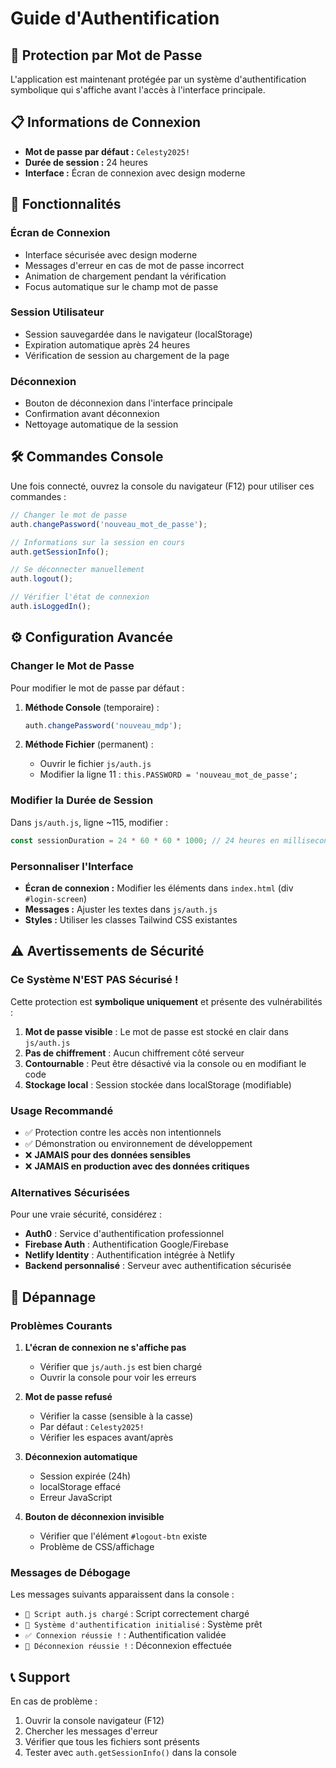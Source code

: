 # Guide d'Authentification

## 🔐 Protection par Mot de Passe

L'application est maintenant protégée par un système d'authentification symbolique qui s'affiche avant l'accès à l'interface principale.

## 📋 Informations de Connexion

- **Mot de passe par défaut :** `Celesty2025!`
- **Durée de session :** 24 heures
- **Interface :** Écran de connexion avec design moderne

## 🎯 Fonctionnalités

### Écran de Connexion
- Interface sécurisée avec design moderne
- Messages d'erreur en cas de mot de passe incorrect
- Animation de chargement pendant la vérification
- Focus automatique sur le champ mot de passe

### Session Utilisateur
- Session sauvegardée dans le navigateur (localStorage)
- Expiration automatique après 24 heures
- Vérification de session au chargement de la page

### Déconnexion
- Bouton de déconnexion dans l'interface principale
- Confirmation avant déconnexion
- Nettoyage automatique de la session

## 🛠️ Commandes Console

Une fois connecté, ouvrez la console du navigateur (F12) pour utiliser ces commandes :

```javascript
// Changer le mot de passe
auth.changePassword('nouveau_mot_de_passe');

// Informations sur la session en cours
auth.getSessionInfo();

// Se déconnecter manuellement
auth.logout();

// Vérifier l'état de connexion
auth.isLoggedIn();
```

## ⚙️ Configuration Avancée

### Changer le Mot de Passe
Pour modifier le mot de passe par défaut :

1. **Méthode Console** (temporaire) :
   ```javascript
   auth.changePassword('nouveau_mdp');
   ```

2. **Méthode Fichier** (permanent) :
   - Ouvrir le fichier `js/auth.js`
   - Modifier la ligne 11 : `this.PASSWORD = 'nouveau_mot_de_passe';`

### Modifier la Durée de Session
Dans `js/auth.js`, ligne ~115, modifier :
```javascript
const sessionDuration = 24 * 60 * 60 * 1000; // 24 heures en millisecondes
```

### Personnaliser l'Interface
- **Écran de connexion :** Modifier les éléments dans `index.html` (div `#login-screen`)
- **Messages :** Ajuster les textes dans `js/auth.js`
- **Styles :** Utiliser les classes Tailwind CSS existantes

## ⚠️ Avertissements de Sécurité

### Ce Système N'EST PAS Sécurisé !

Cette protection est **symbolique uniquement** et présente des vulnérabilités :

1. **Mot de passe visible** : Le mot de passe est stocké en clair dans `js/auth.js`
2. **Pas de chiffrement** : Aucun chiffrement côté serveur
3. **Contournable** : Peut être désactivé via la console ou en modifiant le code
4. **Stockage local** : Session stockée dans localStorage (modifiable)

### Usage Recommandé
- ✅ Protection contre les accès non intentionnels
- ✅ Démonstration ou environnement de développement
- ❌ **JAMAIS pour des données sensibles**
- ❌ **JAMAIS en production avec des données critiques**

### Alternatives Sécurisées
Pour une vraie sécurité, considérez :
- **Auth0** : Service d'authentification professionnel
- **Firebase Auth** : Authentification Google/Firebase
- **Netlify Identity** : Authentification intégrée à Netlify
- **Backend personnalisé** : Serveur avec authentification sécurisée

## 🔧 Dépannage

### Problèmes Courants

1. **L'écran de connexion ne s'affiche pas**
   - Vérifier que `js/auth.js` est bien chargé
   - Ouvrir la console pour voir les erreurs

2. **Mot de passe refusé**
   - Vérifier la casse (sensible à la casse)
   - Par défaut : `Celesty2025!`
   - Vérifier les espaces avant/après

3. **Déconnexion automatique**
   - Session expirée (24h)
   - localStorage effacé
   - Erreur JavaScript

4. **Bouton de déconnexion invisible**
   - Vérifier que l'élément `#logout-btn` existe
   - Problème de CSS/affichage

### Messages de Débogage
Les messages suivants apparaissent dans la console :
- `🔄 Script auth.js chargé` : Script correctement chargé
- `🔐 Système d'authentification initialisé` : Système prêt
- `✅ Connexion réussie !` : Authentification validée
- `👋 Déconnexion réussie !` : Déconnexion effectuée

## 📞 Support

En cas de problème :
1. Ouvrir la console navigateur (F12)
2. Chercher les messages d'erreur
3. Vérifier que tous les fichiers sont présents
4. Tester avec `auth.getSessionInfo()` dans la console